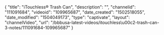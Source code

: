 {
    "title": "iTouchless&reg; Trash Can",
    "description": "",
    "channelid": "111091684",
    "videoid": "109965687",
    "date_created": "1502518055",
    "date_modified": "1504049173",
    "type": "captivate",
    "layout": "channelVideo",
    "url": "\/bbbusa-latest-videos\/itouchless\u00c2-trash-can-3-notes\/111091684-109965687"
}
